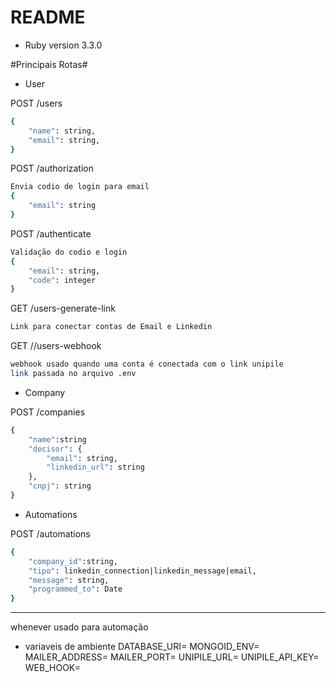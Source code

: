 # README
* Ruby version 3.3.0

#Principais Rotas#

* User

POST /users
```sh
{
    "name": string,
	"email": string,
}
```

POST /authorization
```sh
Envia codio de login para email
{
    "email": string
}
```

POST /authenticate
```sh
Validação do codio e login
{
    "email": string,
    "code": integer
}
```

GET /users-generate-link
```sh
Link para conectar contas de Email e Linkedin
```

GET //users-webhook
```sh
webhook usado quando uma conta é conectada com o link unipile
link passada no arquivo .env
```

* Company

POST /companies
```sh
{
    "name":string
	"decisor": {
		"email": string,
		"linkedin_url": string
	},
	"cnpj": string
}
```

* Automations

POST /automations
```sh
{
    "company_id":string,
	"tipo": linkedin_connection|linkedin_message|email,
	"message": string,
	"programmed_to": Date
}
```

----

whenever usado para automação

* variaveis de ambiente
DATABASE_URI=
MONGOID_ENV=
MAILER_ADDRESS=
MAILER_PORT=
UNIPILE_URL=
UNIPILE_API_KEY=
WEB_HOOK=
